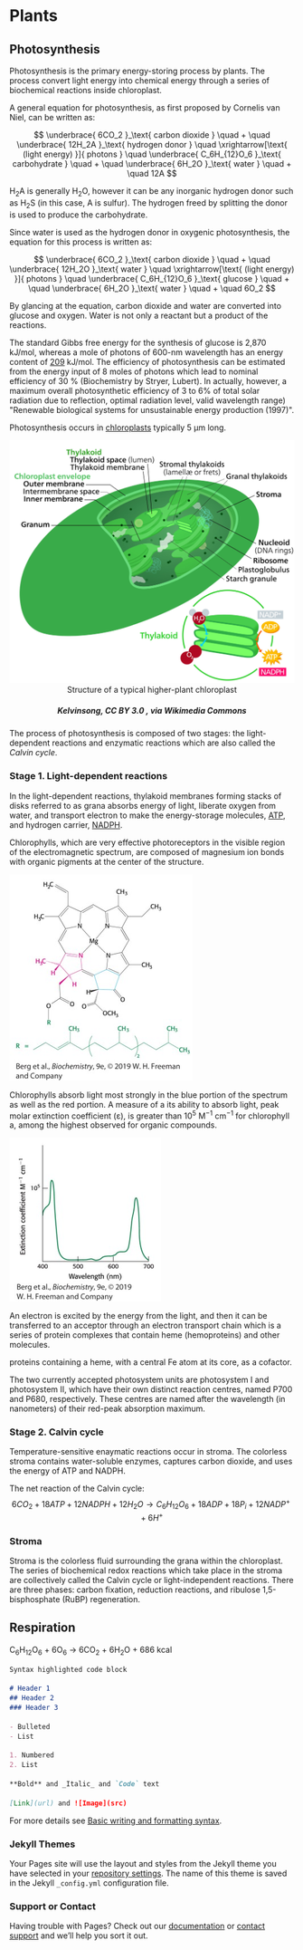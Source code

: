 # Plants

## Photosynthesis

Photosynthesis is the primary energy-storing process by plants. The process convert light energy into chemical energy through a series of biochemical reactions inside chloroplast.

A general equation for photosynthesis, as first proposed by Cornelis van Niel, can be written as:<br>

$$
\underbrace{ 6CO_2 }_\text{ carbon dioxide } \quad + \quad \underbrace{ 12H_2A }_\text{ hydrogen donor } \quad
\xrightarrow[\text{ (light energy) }]{ photons } \quad
\underbrace{ C_6H_{12}O_6 }_\text{ carbohydrate } \quad + \quad \underbrace{ 6H_2O }_\text{ water } \quad + \quad 12A
$$

H<sub>2</sub>A is generally H<sub>2</sub>O, however it can be any inorganic hydrogen donor such as H<sub>2</sub>S (in this case, A is sulfur). The hydrogen freed by splitting the donor is used to produce the carbohydrate.

Since water is used as the hydrogen donor in oxygenic photosynthesis, the equation for this process is written as:

$$
\underbrace{ 6CO_2 }_\text{ carbon dioxide } \quad + \quad \underbrace{ 12H_2O }_\text{ water } \quad
\xrightarrow[\text{ (light energy) }]{ photons } \quad
\underbrace{ C_6H_{12}O_6 }_\text{ glucose } \quad + \quad \underbrace{ 6H_2O }_\text{ water } \quad + \quad 6O_2
$$

By glancing at the equation, carbon dioxide and water are converted into glucose and oxygen. Water is not only a reactant but a product of the reactions.

The standard Gibbs free energy for the synthesis of glucose is 2,870 kJ/mol, whereas a mole of photons of 600-nm wavelength has an energy content of [209](./doc/EnergyPhoton.md) kJ/mol. The efficiency of photosynthesis can be estimated from the energy input of 8 moles of photons which lead to nominal efficiency of 30 % (Biochemistry by Stryer, Lubert). In actually, however, a maximum overall photosynthetic efficiency of 3 to 6% of total solar radiation due to reflection, optimal radiation level, valid wavelength range) "Renewable biological systems for unsustainable energy production (1997)".

Photosynthesis occurs in [chloroplasts](https://en.wikipedia.org/wiki/Chloroplast) typically 5 μm long.

<center>
<img src = "./img/Chloroplast.jpg" width = "600"><br>
Structure of a typical higher-plant chloroplast
</center>
<h5 style="text-align: center;">Kelvinsong, CC BY 3.0 <https://creativecommons.org/licenses/by/3.0>, via Wikimedia Commons</h5>

The process of photosynthesis is composed of two stages: the light-dependent reactions and enzymatic reactions which are also called the *Calvin cycle*.

### Stage 1. Light-dependent reactions

In the light-dependent reactions, thylakoid membranes forming stacks of disks referred to as grana absorbs energy of light, liberate oxygen from water, and transport electron to make the energy-storage molecules, [ATP](./doc/ATP.md), and hydrogen carrier, [NADPH](./doc/NADPH.md).

Chlorophylls, which are very effective photoreceptors in the visible region of the electromagnetic spectrum, are composed of magnesium ion bonds with organic pigments at the center of the structure.

<img src = "./img/Chlorophyll.jpg">

 Chlorophylls absorb light most strongly in the blue portion of the spectrum as well as the red portion. A measure of a its ability to absorb light, peak molar extinction coefficient (ɛ), is greater than 10<sup>5</sup> M<sup>−1</sup> cm<sup>−1</sup> for chlorophyll a, among the highest observed for organic compounds.
 
<img src = "./img/Chlorophyll_a_light.jpg">

An electron is excited by the energy from the light, and then it can be transferred to an acceptor through an electron transport chain which is a series of protein complexes that contain heme (hemoproteins) and other molecules.

proteins containing a heme, with a central Fe atom at its core, as a cofactor. 



The two currently accepted photosystem units are photosystem I and photosystem II, which have their own distinct reaction centres, named P700 and P680, respectively. These centres are named after the wavelength (in nanometers) of their red-peak absorption maximum.





### Stage 2. Calvin cycle

Temperature-sensitive enaymatic reactions occur in stroma. The colorless stroma contains water-soluble enzymes, captures carbon dioxide, and uses the energy of ATP and NADPH.

The net reaction of the Calvin cycle:
$$
6CO_2 + 18ATP + 12NADPH + 12H_2O 
\rightarrow
C_6H_{12}O_6 + 18ADP + 18P_i + 12NADP^+ + 6H^+
$$










### Stroma
Stroma is the colorless fluid surrounding the grana within the chloroplast.
The series of biochemical redox reactions which take place in the stroma are collectively called the Calvin cycle or light-independent reactions. There are three phases: carbon fixation, reduction reactions, and ribulose 1,5-bisphosphate (RuBP) regeneration.

## Respiration

C<sub>6</sub>H<sub>12</sub>O<sub>6</sub> + 6O<sub>6</sub> &rarr; 6CO<sub>2</sub> + 6H<sub>2</sub>O + 686 kcal

```markdown
Syntax highlighted code block

# Header 1
## Header 2
### Header 3

- Bulleted
- List

1. Numbered
2. List

**Bold** and _Italic_ and `Code` text

[Link](url) and ![Image](src)
```

For more details see [Basic writing and formatting syntax](https://docs.github.com/en/github/writing-on-github/getting-started-with-writing-and-formatting-on-github/basic-writing-and-formatting-syntax).

### Jekyll Themes

Your Pages site will use the layout and styles from the Jekyll theme you have selected in your [repository settings](https://github.com/Johann426/Johann426/settings/pages). The name of this theme is saved in the Jekyll `_config.yml` configuration file.

### Support or Contact

Having trouble with Pages? Check out our [documentation](https://docs.github.com/categories/github-pages-basics/) or [contact support](https://support.github.com/contact) and we’ll help you sort it out.
